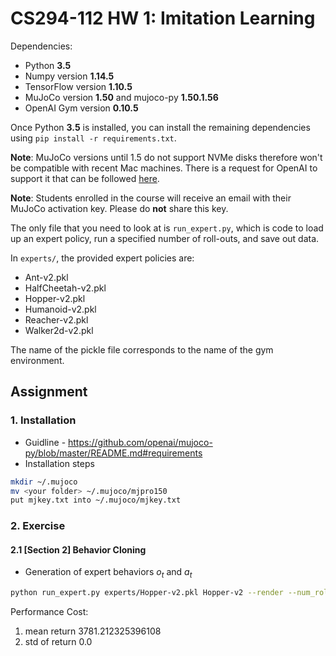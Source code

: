 # CS294-112 HW 1: Imitation Learning

Dependencies:
 * Python **3.5**
 * Numpy version **1.14.5**
 * TensorFlow version **1.10.5**
 * MuJoCo version **1.50** and mujoco-py **1.50.1.56**
 * OpenAI Gym version **0.10.5**

Once Python **3.5** is installed, you can install the remaining dependencies using `pip install -r requirements.txt`.

**Note**: MuJoCo versions until 1.5 do not support NVMe disks therefore won't be compatible with recent Mac machines.
There is a request for OpenAI to support it that can be followed [here](https://github.com/openai/gym/issues/638).

**Note**: Students enrolled in the course will receive an email with their MuJoCo activation key. Please do **not** share this key.

The only file that you need to look at is `run_expert.py`, which is code to load up an expert policy, run a specified number of roll-outs, and save out data.

In `experts/`, the provided expert policies are:
* Ant-v2.pkl
* HalfCheetah-v2.pkl
* Hopper-v2.pkl
* Humanoid-v2.pkl
* Reacher-v2.pkl
* Walker2d-v2.pkl

The name of the pickle file corresponds to the name of the gym environment.

## Assignment
### 1. Installation

* Guidline - https://github.com/openai/mujoco-py/blob/master/README.md#requirements  
* Installation steps
```bash
mkdir ~/.mujoco
mv <your folder> ~/.mujoco/mjpro150
put mjkey.txt into ~/.mujoco/mjkey.txt
```

### 2. Exercise
#### 2.1 [Section 2] Behavior Cloning
* Generation of expert behaviors $o_t$ and $a_t$
```bash
python run_expert.py experts/Hopper-v2.pkl Hopper-v2 --render --num_rollouts 1
```
Performance Cost:
1. mean return 3781.212325396108
2. std of return 0.0